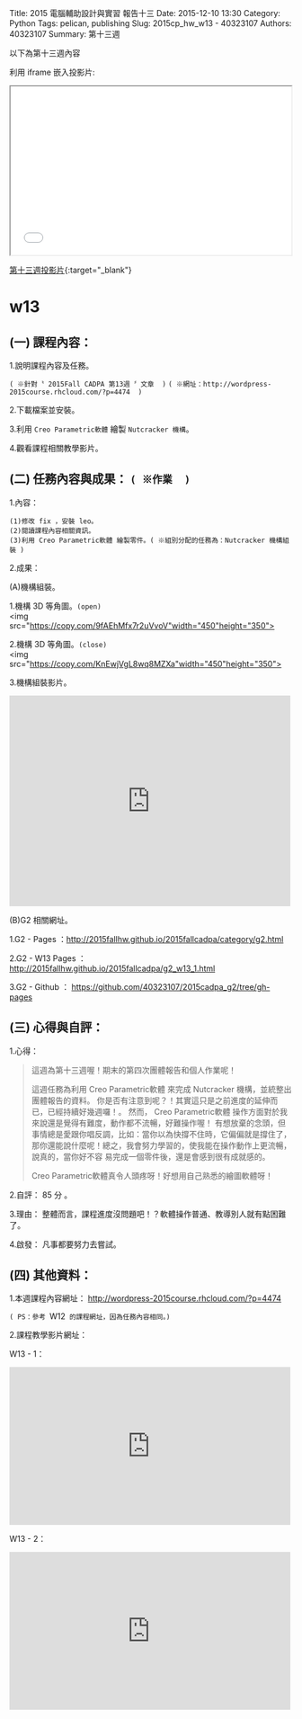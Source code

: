 Title: 2015 電腦輔助設計與實習 報告十三
Date: 2015-12-10 13:30
Category: Python
Tags: pelican, publishing
Slug: 2015cp_hw_w13 -  40323107
Authors: 40323107
Summary: 第十三週

以下為第十三週內容

利用 iframe 嵌入投影片:

<iframe src="simplest13.html" width="500" height="300"></iframe>

[第十三週投影片](simplest13.html){:target="_blank"}

w13
============

(一) 課程內容：
-----------------------

1.說明課程內容及任務。

`( ※針對〝 2015Fall CADPA 第13週 〞文章  )`
`( ※網址：http://wordpress-2015course.rhcloud.com/?p=4474  )`

2.下載檔案並安裝。

3.利用 `Creo Parametric軟體` 繪製 `Nutcracker 機構`。

4.觀看課程相關教學影片。


(二) 任務內容與成果： `( ※作業  )`
----------------------------------------------

1.內容：

    (1)修改 fix ，安裝 leo。
    (2)閱讀課程內容相關資訊。
    (3)利用 Creo Parametric軟體 繪製零件。( ※組別分配的任務為：Nutcracker 機構組裝 )

2.成果：

(A)機構組裝。

1.機構 3D 等角圖。`(open)`<br />
<img src="https://copy.com/9fAEhMfx7r2uVvoV"width="450"height="350">
    
2.機構 3D 等角圖。`(close)`<br />
<img src="https://copy.com/KnEwjVgL8wq8MZXa"width="450"height="350">
    
3.機構組裝影片。<br />
<p>
<iframe src="https://player.vimeo.com/video/152475136" width="500" height="375" frameborder="0" webkitallowfullscreen mozallowfullscreen allowfullscreen></iframe>
</p>
    
(B)G2 相關網址。

1.G2 - Pages ：<a href="http://2015fallhw.github.io/2015fallcadpa/category/g2.html">http://2015fallhw.github.io/2015fallcadpa/category/g2.html</a>
    
2.G2 - W13  Pages ： <a href="http://2015fallhw.github.io/2015fallcadpa/g2_w13_1.html">http://2015fallhw.github.io/2015fallcadpa/g2_w13_1.html</a>
    
3.G2 - Github ： <a href="https://github.com/40323107/2015cadpa_g2/tree/gh-pages">https://github.com/40323107/2015cadpa_g2/tree/gh-pages</a>  
    
(三) 心得與自評：
--------------------------

1.心得：   

> 這週為第十三週喔！期末的第四次團體報告和個人作業呢！
>
> 這週任務為利用 Creo Parametric軟體 來完成 Nutcracker 機構，並統整出團體報告的資料。
> 你是否有注意到呢？！其實這只是之前進度的延伸而已，已經持續好幾週囉！。
> 然而， Creo Parametric軟體 操作方面對於我來說還是覺得有難度，動作都不流暢，好難操作喔！
> 有想放棄的念頭，但事情總是愛跟你唱反調，比如：當你以為快撐不住時，它偏偏就是撐住了，
> 那你還能說什麼呢！總之，我會努力學習的，使我能在操作動作上更流暢，說真的，當你好不容
> 易完成一個零件後，還是會感到很有成就感的。
> 
> Creo Parametric軟體真令人頭疼呀！好想用自己熟悉的繪圖軟體呀！

2.自評： 85 分 。

3.理由： 整體而言，課程進度沒問題吧！？軟體操作普通、教導別人就有點困難了。

4.啟發： 凡事都要努力去嘗試。



(四) 其他資料：
-----------------------

1.本週課程內容網址： <a href="http://wordpress-2015course.rhcloud.com/?p=4474">http://wordpress-2015course.rhcloud.com/?p=4474</a>

`( PS：參考 `W12` 的課程網址，因為任務內容相同。)`

2.課程教學影片網址：

W13 - 1：
 <iframe src="https://player.vimeo.com/video/148455580" width="500" height="281" frameborder="0" webkitallowfullscreen mozallowfullscreen allowfullscreen></iframe>
 
W13 - 2：
 <iframe src="https://player.vimeo.com/video/148458668" width="500" height="281" frameborder="0" webkitallowfullscreen mozallowfullscreen allowfullscreen></iframe>
 



